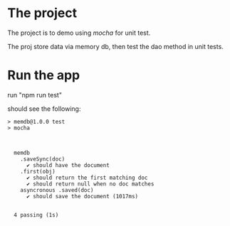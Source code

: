 # The project
The project is to demo using _mocha_ for unit test. 

The proj store data via memory db, then test the dao method in unit tests.

# Run the app
run "npm run test"

should see the following:
```properties
> memdb@1.0.0 test
> mocha



  memdb
    .saveSync(doc)
      ✔ should have the document
    .first(obj)
      ✔ should return the first matching doc
      ✔ should return null when no doc matches
    asyncronous .saved(doc)
      ✔ should save the document (1017ms)


  4 passing (1s)
```